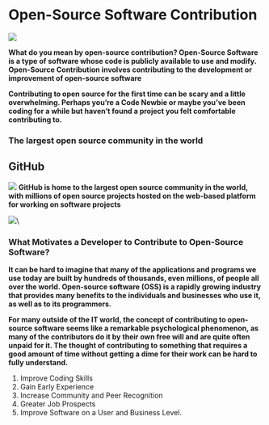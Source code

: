 # Open-Source Software Contribution
![](https://opensource.guide/assets/images/cards/beginner.png)

**What do you mean by open-source contribution? Open-Source Software is a type of software whose code is publicly available to use and modify. Open-Source Contribution involves contributing to the development or improvement of open-source software**

**Contributing to open source for the first time can be scary and a little overwhelming. Perhaps you’re a Code Newbie or maybe you’ve been coding for a while but haven’t found a project you felt comfortable contributing to.**


### The largest open source community in the world
## GitHub
![](https://res.cloudinary.com/practicaldev/image/fetch/s--lSEObT4g--/c_limit%2Cf_auto%2Cfl_progressive%2Cq_auto%2Cw_880/https://dev-to-uploads.s3.amazonaws.com/uploads/articles/wazyxmvqpeo6rtqbyls1.png)
**GitHub is home to the largest open source community in the world, with millions of open source projects hosted on the web-based platform for working on software projects**

![](https://www.whitesourcesoftware.com/wp-content/media/2021/04/10-github-to-follow.jpg)\

### What Motivates a Developer to Contribute to Open-Source Software?

**It can be hard to imagine that many of the applications and programs we use today are built by hundreds of thousands, even millions, of people all over the world. Open-source software (OSS) is a rapidly growing industry that provides many benefits to the individuals and businesses who use it, as well as to its programmers.**

**For many outside of the IT world, the concept of contributing to open-source software seems like a remarkable psychological phenomenon, as many of the contributors do it by their own free will and are quite often unpaid for it. The thought of contributing to something that requires a good amount of time without getting a dime for their work can be hard to fully understand.**

1. Improve Coding Skills
2. Gain Early Experience
3. Increase Community and Peer Recognition
4. Greater Job Prospects
5. Improve Software on a User and Business Level.